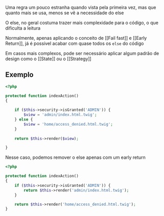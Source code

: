 Uma regra um pouco estranha quando vista pela primeira vez, mas que quanto mais se usa, menos se vê a necessidade do else

O else, no geral costuma trazer mais complexidade para o código, o que dificulta a leitura

Normalmente, apenas aplicando o conceito de [[Fail fast]] e [[Early Return]], já é possível acabar com quase todos os `else` do código

Em casos mais complexos, pode ser necessário aplicar algum padrão de design como o [[State]] ou o [[Strategy]]

## Exemplo

``` php
<?php

protected function indexAction()
{
	
	if ($this->security->isGranted('ADMIN')) {		
		$view = 'admin/index.html.twig';
	} else {
		$view = 'home/access_denied.html.twig';
	}
	
	return $this->render($view);

}
```

Nesse caso, podemos remover o else apenas com um early return

``` php
<?php

protected function indexAction()
{
	if ($this->security->isGranted('ADMIN')) {
		return $this->render('admin/index.html.twig');
	}

	return $this->render('home/access_denied.html.twig');
}
```

